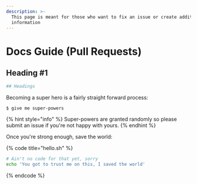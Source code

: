 ```yaml
---
description: >-
  This page is meant for those who want to fix an issue or create additional
  information
---
```


# Docs Guide \(Pull Requests\)

## Heading \#1

```bash
## Headings
```

Becoming a super hero is a fairly straight forward process:

```
$ give me super-powers
```

{% hint style="info" %}
 Super-powers are granted randomly so please submit an issue if you're not happy with yours.
{% endhint %}

Once you're strong enough, save the world:

{% code title="hello.sh" %}
```bash
# Ain't no code for that yet, sorry
echo 'You got to trust me on this, I saved the world'
```
{% endcode %}



